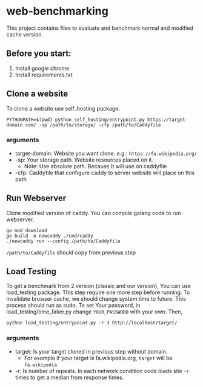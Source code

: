 # web-benchmarking

This project contains files to evaluate and benchmark normal and modified cache version.

## Before you start:

1. Install google chrome
2. Install requirements.txt

## Clone a website

To clone a website use self_hosting package.

```shell
PYTHONPATH=$(pwd) python self_hosting/entrypoint.py https://target-domain.com/ -sp /path/to/storage/ -cfp /path/to/Caddyfile
```

### arguments

- target-domain: Website you want clone. e.g.: `https://fa.wikipedia.org/`
- -sp: Your storage path. Website resources placed on it.
  - Note: Use absolute path. Because It will use on caddyfile
- -cfp: Caddyfile that configure caddy to server website will place on this path

## Run Webserver

Clone modified version of caddy. You can compile golang code to run webserver.

```shell
go mod download
go build -o newcaddy ./cmd/caddy
./newcaddy run --config /path/to/Caddyfile
```

`/path/to/Caddyfile` should copy from previous step

## Load Testing

To get a benchmark from 2 version (classic and our version), You can use load_testing package.
This step require one more step before running. To invalidate browser cache, we should change system time to future.
This process should run as sudo. To set Your password,
in load_testing/time_faker.py change `YOUR_PASSWORD` with your own.
Then,

```shell
python load_testing/entrypoint.py -r 3 http://localhost/target/
```

### arguments

- target: Is your target cloned in previous step without domain.
  - For example if your target is fa.wikipedia.org, `target` will be `fa.wikipedia`.
- -r: Is number of repeats. In each network condition code loads site `-r` times to get a median from response times.
